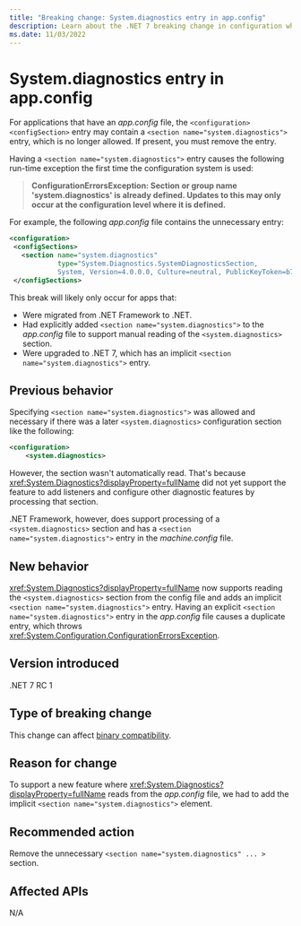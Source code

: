 ```yaml
---
title: "Breaking change: System.diagnostics entry in app.config"
description: Learn about the .NET 7 breaking change in configuration where the `<section name="system.diagnostics">` entry is no longer allowed in an app.config file.
ms.date: 11/03/2022
---
```

# System.diagnostics entry in app.config

For applications that have an *app.config* file, the `<configuration><configSection>` entry may contain a `<section name="system.diagnostics">` entry, which is no longer allowed. If present, you must remove the entry.

Having a `<section name="system.diagnostics">` entry causes the following run-time exception the first time the configuration system is used:

> **ConfigurationErrorsException: Section or group name 'system.diagnostics' is already defined. Updates to this may only occur at the configuration level where it is defined.**

For example, the following *app.config* file contains the unnecessary entry:

```xml
<configuration>
 <configSections>
   <section name="system.diagnostics"
            type="System.Diagnostics.SystemDiagnosticsSection,
            System, Version=4.0.0.0, Culture=neutral, PublicKeyToken=b77a5c561934e089"/>
 </configSections>
```

This break will likely only occur for apps that:

- Were migrated from .NET Framework to .NET.
- Had explicitly added `<section name="system.diagnostics">` to the *app.config* file to support manual reading of the `<system.diagnostics>` section.
- Were upgraded to .NET 7, which has an implicit `<section name="system.diagnostics">` entry.

## Previous behavior

Specifying `<section name="system.diagnostics">` was allowed and necessary if there was a later `<system.diagnostics>` configuration section like the following:

```xml
<configuration>
    <system.diagnostics>
```

However, the section wasn't automatically read. That's because <xref:System.Diagnostics?displayProperty=fullName> did not yet support the feature to add listeners and configure other diagnostic features by processing that section.

.NET Framework, however, does support processing of a `<system.diagnostics>` section and has a `<section name="system.diagnostics">` entry in the *machine.config* file.

## New behavior

<xref:System.Diagnostics?displayProperty=fullName> now supports reading the `<system.diagnostics>` section from the config file and adds an implicit `<section name="system.diagnostics">` entry. Having an explicit `<section name="system.diagnostics">` entry in the *app.config* file causes a duplicate entry, which throws <xref:System.Configuration.ConfigurationErrorsException>.

## Version introduced

.NET 7 RC 1

## Type of breaking change

This change can affect [binary compatibility](../../categories.md#binary-compatibility).

## Reason for change

To support a new feature where <xref:System.Diagnostics?displayProperty=fullName> reads from the *app.config* file, we had to add the implicit `<section name="system.diagnostics">` element.

## Recommended action

Remove the unnecessary `<section name="system.diagnostics" ... >` section.

## Affected APIs

N/A
